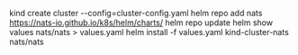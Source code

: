 kind create cluster --config=cluster-config.yaml
helm repo add nats https://nats-io.github.io/k8s/helm/charts/
helm repo update
helm show values nats/nats > values.yaml
helm install -f values.yaml kind-cluster-nats nats/nats

